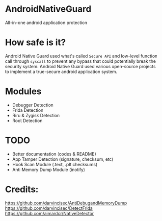 # AndroidNativeGuard
All-in-one android application protection

# How safe is it?
Android Native Guard used what's called `Secure API` and low-level function call through `syscall` to prevent any bypass that could potentially break the security system.
Android Native Guard used various open-source projects to implement a true-secure android application system.

# Modules
- Debugger Detection
- Frida Detection
- Riru & Zygisk Detection
- Root Detection

# TODO
- Better documentation (codes & README)
- App Tamper Detection (signature, checksum, etc)
- Hook Scan Module (.text, .plt checksums)
- Anti Memory Dump Module (inotify)

# Credits:
https://github.com/darvincisec/AntiDebugandMemoryDump
https://github.com/darvincisec/DetectFrida
https://github.com/aimardcr/NativeDetector
